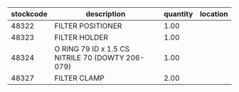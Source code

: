 |stockcode|description|quantity|location|
|---------|-----------|--------|--------|
|48322|FILTER POSITIONER|1.00||
|48323|FILTER HOLDER|1.00||
|48324|O RING 79 ID x 1.5 CS NITRILE 70 (DOWTY 206-079)|1.00||
|48327|FILTER CLAMP|2.00||
